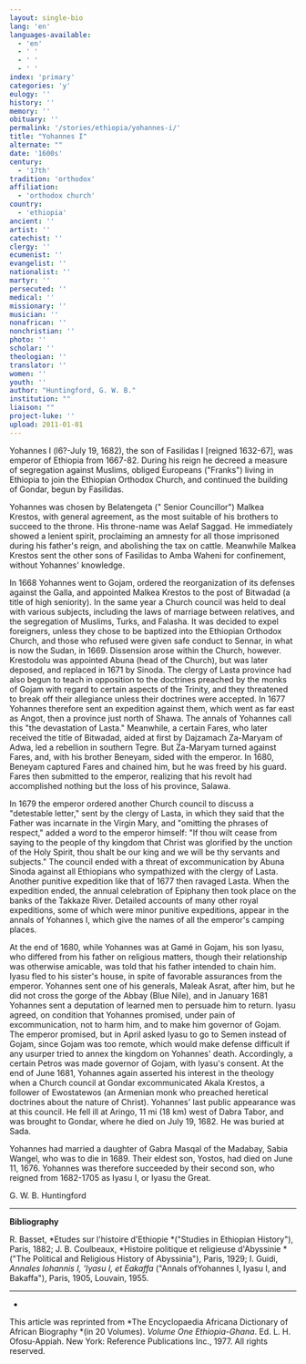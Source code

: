 ```yaml
---
layout: single-bio
lang: 'en'
languages-available:
  - 'en'
  - ' '
  - ' '
  - ' '
index: 'primary'
categories: 'y'
eulogy: ''
history: ''
memory: ''
obituary: ''
permalink: '/stories/ethiopia/yohannes-i/'
title: "Yohannes I"
alternate: ""
date: '1600s'
century:
  - '17th'
tradition: 'orthodox'
affiliation:
  - 'orthodox church'
country:
  - 'ethiopia'
ancient: ''
artist: ''
catechist: ''
clergy: ''
ecumenist: ''
evangelist: ''
nationalist: ''
martyr: ''
persecuted: ''
medical: ''
missionary: ''
musician: ''
nonafrican: ''
nonchristian: ''
photo: ''
scholar: ''
theologian: ''
translator: ''
women: ''
youth: ''
author: "Huntingford, G. W. B."
institution: ""
liaison: ""
project-luke: ''
upload: 2011-01-01
---
```




Yohannes I (l6?-July 19, 1682), the son of Fasilidas I [reigned 1632-67], was emperor of Ethiopia from 1667-82. During his reign he decreed a measure of segregation against Muslims, obliged Europeans ("Franks") living in Ethiopia to join the Ethiopian Orthodox Church, and continued the building of Gondar, begun by Fasilidas.

Yohannes was chosen by Belatengeta (" Senior Councillor") Malkea Krestos, with general agreement, as the most suitable of his brothers to succeed to the throne. His throne-name was Aelaf Saggad. He immediately showed a lenient spirit, proclaiming an amnesty for all those imprisoned during his father's reign, and abolishing the tax on cattle. Meanwhile Malkea Krestos sent the other sons of Fasilidas to Amba Waheni for confinement, without Yohannes' knowledge.

In 1668 Yohannes went to Gojam, ordered the reorganization of its defenses against the Galla, and appointed Malkea Krestos to the post of Bitwadad (a title of high seniority). In the same year a Church council was held to deal with various subjects, including the laws of marriage between relatives, and the segregation of Muslims, Turks, and Falasha. It was decided to expel foreigners, unless they chose to be baptized into the Ethiopian Orthodox Church, and those who refused were given safe conduct to Sennar, in what is now the Sudan, in 1669. Dissension arose within the Church, however. Krestodolu was appointed Abuna (head of the Church), but was later deposed, and replaced in 1671 by Sinoda. The clergy of Lasta province had also begun to teach in opposition to the doctrines preached by the monks of Gojam with regard to certain aspects of the Trinity, and they threatened to break off their allegiance unless their doctrines were accepted. In 1677 Yohannes therefore sent an expedition against them, which went as far east as Angot, then a province just north of Shawa. The annals of Yohannes call this "the devastation of Lasta." Meanwhile, a certain Fares, who later received the title of Bitwadad, aided at first by Dajzamach Za-Maryam of Adwa, led a rebellion in southern Tegre. But Za-Maryam turned against Fares, and, with his brother Beneyam, sided with the emperor. In 1680, Beneyam captured Fares and chained him, but he was freed by his guard. Fares then submitted to the emperor, realizing that his revolt had accomplished nothing but the loss of his province, Salawa.

In 1679 the emperor ordered another Church council to discuss a "detestable letter," sent by the clergy of Lasta, in which they said that the Father was incarnate in the Virgin Mary, and "omitting the phrases of respect," added a word to the emperor himself: "If thou wilt cease from saying to the people of thy kingdom that Christ was glorified by the unction of the Holy Spirit, thou shalt be our king and we will be thy servants and subjects." The council ended with a threat of excommunication by Abuna Sinoda against all Ethiopians who sympathized with the clergy of Lasta. Another punitive expedition like that of 1677 then ravaged Lasta. When the expedition ended, the annual celebration of Epiphany then took place on the banks of the Takkaze River. Detailed accounts of many other royal expeditions, some of which were minor punitive expeditions, appear in the annals of Yohannes I, which give the names of all the emperor's camping places.

At the end of 1680, while Yohannes was at Gamé in Gojam, his son Iyasu, who differed from his father on religious matters, though their relationship was otherwise amicable, was told that his father intended to chain him. Iyasu fled to his sister's house, in spite of favorable assurances from the emperor. Yohannes sent one of his generals, Maleak Asrat, after him, but he did not cross the gorge of the Abbay (Blue Nile), and in January 1681 Yohannes sent a deputation of learned men to persuade him to return. Iyasu agreed, on condition that Yohannes promised, under pain of excommunication, not to harm him, and to make him governor of Gojam. The emperor promised, but in April asked Iyasu to go to Semen instead of Gojam, since Gojam was too remote, which would make defense difficult if any usurper tried to annex the kingdom on Yohannes' death. Accordingly, a certain Petros was made governor of Gojam, with Iyasu's consent. At the end of June 1681, Yohannes again asserted his interest in the theology when a Church council at Gondar excommunicated Akala Krestos, a follower of Ewostatewos (an Armenian monk who preached heretical doctrines about the nature of Christ). Yohannes' last public appearance was at this council. He fell ill at Aringo, 11 mi (18 km) west of Dabra Tabor, and was brought to Gondar, where he died on July 19, 1682. He was buried at Sada.

Yohannes had married a daughter of Gabra Masqal of the Madabay, Sabia Wangel, who was to die in 1689. Their eldest son, Yostos, had died on June 11, 1676. Yohannes was therefore succeeded by their second son, who reigned from 1682-1705 as Iyasu I, or Iyasu the Great.

G. W. B. Huntingford

---

**Bibliography**

R. Basset, *Etudes sur l'histoire d'Ethiopie *("Studies in Ethiopian History"), Paris, 1882; J. B. Coulbeaux, *Histoire politique et religieuse d'Abyssinie *("The Political and Religious History of Abyssinia"), Paris, 1929; I. Guidi, *Annales Iohannis I, 'Iyasu I, et Eakaffa* ("Annals ofYohannes I, Iyasu I, and Bakaffa"), Paris, 1905, Louvain, 1955.

---
*

This article was reprinted from *The Encyclopaedia Africana Dictionary of African Biography *(in 20 Volumes). *Volume One Ethiopia-Ghana*. Ed. L. H. Ofosu-Appiah. New York: Reference Publications Inc., 1977. All rights reserved.

